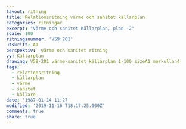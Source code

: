 ```yaml
---
layout: ritning
title: Relationsritning värme och sanitet källarplan
categories: ritningar
excerpt: "Värme och sanitet Källarplan, plan -2"
scale: 100
ritningsnummer: 'V59:201'
utskrift: A1
perspektiv:  värme och sanitet ritning
vy: Källarplan
drawing: V59-201_värme-sanitet_källarplan_1-100_sizeA1_morkullan4
tags:
  - relationsritning
  - källarplan
  - värme
  - sanitet
  - källare
date: '1987-01-14 11:27'
modified: '2019-11-16 T18:17:25.000Z'
comments: true
share: true
---
```

